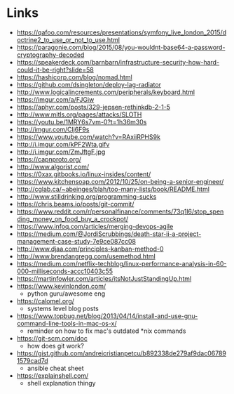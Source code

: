 # Links

* https://qafoo.com/resources/presentations/symfony_live_london_2015/doctrine2_to_use_or_not_to_use.html
* https://paragonie.com/blog/2015/08/you-wouldnt-base64-a-password-cryptography-decoded
* https://speakerdeck.com/barnbarn/infrastructure-security-how-hard-could-it-be-right?slide=58
* https://hashicorp.com/blog/nomad.html
* https://github.com/dsingleton/deploy-lag-radiator
* http://www.logicalincrements.com/peripherals/keyboard.html
* https://imgur.com/a/FJGiw
* https://aphyr.com/posts/329-jepsen-rethinkdb-2-1-5
* http://www.mitls.org/pages/attacks/SLOTH
* https://youtu.be/1MRY6s7vm-0?t=1h36m30s
* http://imgur.com/Clj6F9s
* https://www.youtube.com/watch?v=RAxiiRPHS9k
* http://i.imgur.com/kPF2Wta.gifv
* http://i.imgur.com/ZmJftgF.jpg
* https://capnproto.org/
* http://www.algorist.com/
* https://0xax.gitbooks.io/linux-insides/content/
* https://www.kitchensoap.com/2012/10/25/on-being-a-senior-engineer/
* http://cglab.ca/~abeinges/blah/too-many-lists/book/README.html
* http://www.stilldrinking.org/programming-sucks
* https://chris.beams.io/posts/git-commit/
* https://www.reddit.com/r/personalfinance/comments/73q1l6/stop_spending_money_on_food_buy_a_crockpot/
* https://www.infoq.com/articles/merging-devops-agile
* https://medium.com/@JordiScrubbings/death-star-ii-a-project-management-case-study-7e9ce087cc08
* http://www.djaa.com/principles-kanban-method-0
* http://www.brendangregg.com/usemethod.html
* https://medium.com/netflix-techblog/linux-performance-analysis-in-60-000-milliseconds-accc10403c55
* https://martinfowler.com/articles/itsNotJustStandingUp.html
* https://www.kevinlondon.com/
   * python guru/awesome eng
* https://calomel.org/
   * systems level blog posts
* https://www.topbug.net/blog/2013/04/14/install-and-use-gnu-command-line-tools-in-mac-os-x/
   * reminder on how to fix mac's outdated *nix commands
* https://git-scm.com/doc
   * how does git work?
* https://gist.github.com/andreicristianpetcu/b892338de279af9dac067891579cad7d
   * ansible cheat sheet
* https://explainshell.com/
   * shell explanation thingy
